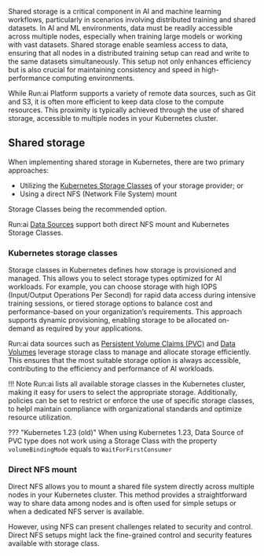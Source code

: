   
Shared storage is a critical component in AI and machine learning workflows, particularly in scenarios involving distributed training and shared datasets. In AI and ML environments, data must be readily accessible across multiple nodes, especially when training large models or working with vast datasets. Shared storage enable seamless access to data, ensuring that all nodes in a distributed training setup can read and write to the same datasets simultaneously. This setup not only enhances efficiency but is also crucial for maintaining consistency and speed in high-performance computing environments.

While Run:ai Platform supports a variety of remote data sources, such as Git and S3, it is often more efficient to keep data close to the compute resources. This proximity is typically achieved through the use of shared storage, accessible to multiple nodes in your Kubernetes cluster.

## Shared storage

When implementing shared storage in Kubernetes, there are two primary approaches:

* Utilizing the [Kubernetes Storage Classes](https://kubernetes.io/docs/concepts/storage/storage-classes/) of your storage provider; or  
* Using a direct NFS (Network File System) mount

Storage Classes being the recommended option.

Run:ai [Data Sources](../../platform-admin/workloads/assets/datasources.md) support both direct NFS mount and Kubernetes Storage Classes.

### Kubernetes storage classes

Storage classes in Kubernetes defines how storage is provisioned and managed. This allows you to select storage types optimized for AI workloads. For example, you can choose storage with high IOPS (Input/Output Operations Per Second) for rapid data access during intensive training sessions, or tiered storage options to balance cost and performance-based on your organization’s requirements. This approach supports dynamic provisioning, enabling storage to be allocated on-demand as required by your applications.

Run:ai data sources such as [Persistent Volume Claims (PVC)](../../platform-admin/workloads/assets/datasources.md#pvc) and [Data Volumes](../../platform-admin/workloads/assets/data-volumes.md) leverage storage class to manage and allocate storage efficiently. This ensures that the most suitable storage option is always accessible, contributing to the efficiency and performance of AI workloads.

!!! Note
    Run:ai lists all available storage classes in the Kubernetes cluster, making it easy for users to select the appropriate storage. Additionally, policies can be set to restrict or enforce the use of specific storage classes, to helpl maintain compliance with organizational standards and optimize resource utilization.

??? "Kubernetes 1.23 (old)"
    When using Kubernetes 1.23, Data Source of PVC type does not work using a Storage Class with the property `volumeBindingMode` equals to `WaitForFirstConsumer`

### Direct NFS mount

Direct NFS allows you to mount a shared file system directly across multiple nodes in your Kubernetes cluster. This method provides a straightforward way to share data among nodes and is often used for simple setups or when a dedicated NFS server is available.

However, using NFS can present challenges related to security and control. Direct NFS setups might lack the fine-grained control and security features available with storage class.

